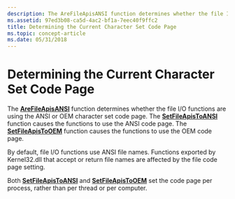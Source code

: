 ```yaml
---
description: The AreFileApisANSI function determines whether the file I/O functions are using the ANSI or OEM character set code page.
ms.assetid: 97ed3b08-ca5d-4ac2-bf1a-7eec40f9ffc2
title: Determining the Current Character Set Code Page
ms.topic: concept-article
ms.date: 05/31/2018
---
```


# Determining the Current Character Set Code Page

The [**AreFileApisANSI**](/windows/desktop/api/fileapi/nf-fileapi-arefileapisansi) function determines whether the file I/O functions are using the ANSI or OEM character set code page. The [**SetFileApisToANSI**](/windows/desktop/api/fileapi/nf-fileapi-setfileapistoansi) function causes the functions to use the ANSI code page. The [**SetFileApisToOEM**](/windows/desktop/api/fileapi/nf-fileapi-setfileapistooem) function causes the functions to use the OEM code page.

By default, file I/O functions use ANSI file names. Functions exported by Kernel32.dll that accept or return file names are affected by the file code page setting.

Both [**SetFileApisToANSI**](/windows/desktop/api/fileapi/nf-fileapi-setfileapistoansi) and [**SetFileApisToOEM**](/windows/desktop/api/fileapi/nf-fileapi-setfileapistooem) set the code page per process, rather than per thread or per computer.

 

 



